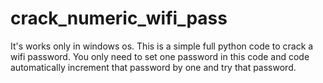 # crack_numeric_wifi_pass
It's works only in windows os. This is a simple full python code to crack a wifi password. You only need to set one password in this code and code automatically increment that password by one and try that password. 
